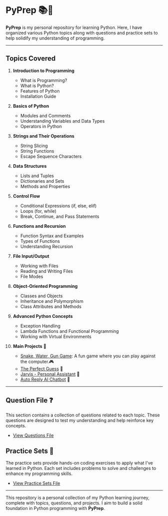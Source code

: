 # PyPrep 📚🐍

**PyPrep** is my personal repository for learning Python. Here, I have organized various Python topics along with questions and practice sets to help solidify my understanding of programming.

---

## Topics Covered

1. **Introduction to Programming**
   - What is Programming?
   - What is Python?
   - Features of Python
   - Installation Guide

2. **Basics of Python**
   - Modules and Comments
   - Understanding Variables and Data Types
   - Operators in Python

3. **Strings and Their Operations**
   - String Slicing
   - String Functions
   - Escape Sequence Characters

4. **Data Structures**
   - Lists and Tuples
   - Dictionaries and Sets
   - Methods and Properties

5. **Control Flow**
   - Conditional Expressions (if, else, elif)
   - Loops (for, while)
   - Break, Continue, and Pass Statements

6. **Functions and Recursion**
   - Function Syntax and Examples
   - Types of Functions
   - Understanding Recursion

7. **File Input/Output**
   - Working with Files
   - Reading and Writing Files
   - File Modes

8. **Object-Oriented Programming**
   - Classes and Objects
   - Inheritance and Polymorphism
   - Class Attributes and Methods

9. **Advanced Python Concepts**
   - Exception Handling
   - Lambda Functions and Functional Programming
   - Working with Virtual Environments

10. **Main Projects** 🚀
    - [Snake, Water, Gun Game](#): A fun game where you can play against the computer.🎮
    - [The Perfect Guess](#) 🎲
    - [Jarvis - Personal Assistant](#) 🤖
    - [Auto Reply AI Chatbot](#) 💬

---

## Question File ❓
This section contains a collection of questions related to each topic. These questions are designed to test my understanding and help reinforce key concepts.

- [View Questions File](#) 

## Practice Sets 📝
The practice sets provide hands-on coding exercises to apply what I've learned in Python. Each set includes problems to solve and challenges to enhance my programming skills.

- [View Practice Sets File](#) 

---

This repository is a personal collection of my Python learning journey, complete with topics, questions, and projects. I aim to build a solid foundation in Python programming with **PyPrep**. 
